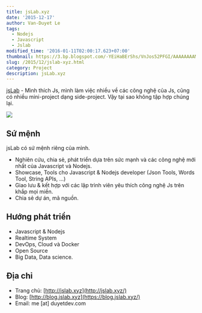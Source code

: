 ```yaml
---
title: jsLab.xyz
date: '2015-12-17'
author: Van-Duyet Le
tags:
  - Nodejs
  - Javascript
  - Jslab
modified_time: '2016-01-11T02:00:17.623+07:00'
thumbnail: https://3.bp.blogspot.com/-YEiHaBErShs/VnJos52PFGI/AAAAAAAAMAo/Su-T_R9cnZ0/s1600/jslab.png
slug: /2015/12/jslab-xyz.html
category: Project
description: jsLab.xyz
---
```


[jsLab](http://jslab.xyz/) - Mình thích Js, mình làm việc nhiều về các công nghệ của Js, cũng có nhiều mini-project dạng side-project. Vậy tại sao không tập hợp chúng lại.

[![](https://3.bp.blogspot.com/-YEiHaBErShs/VnJos52PFGI/AAAAAAAAMAo/Su-T_R9cnZ0/s1600/jslab.png)](https://3.bp.blogspot.com/-YEiHaBErShs/VnJos52PFGI/AAAAAAAAMAo/Su-T_R9cnZ0/s1600/jslab.png)

## Sứ mệnh

jsLab có sứ mệnh riêng của mình.

- Nghiên cứu, chia sẻ, phát triển dựa trên sức mạnh và các công nghệ mới nhất của Javascript và Nodejs.
- Showcase, Tools cho Javascript & Nodejs developer (Json Tools, Words Tool, String APIs, ...)
- Giao lưu & kết hợp với các lập trình viên yêu thích công nghệ Js trên khắp mọi miền.
- Chia sẻ dự án, mã nguồn.

## Hướng phát triển

- Javascript & Nodejs
- Realtime System
- DevOps, Cloud và Docker
- Open Source
- Big Data, Data science.

## Địa chỉ

- Trang chủ: [http://jslab.xyz](http://jslab.xyz/)
- Blog: [http://blog.jslab.xyz](https://blog.jslab.xyz/)
- Email: me [at] duyetdev.com
